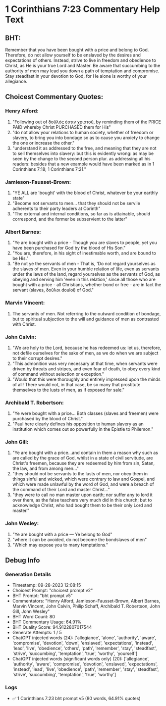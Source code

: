 # 1 Corinthians 7:23 Commentary Help Text

## BHT:
Remember that you have been bought with a price and belong to God. Therefore, do not allow yourself to be enslaved by the desires and expectations of others. Instead, strive to live in freedom and obedience to Christ, as He is your true Lord and Master. Be aware that succumbing to the authority of men may lead you down a path of temptation and compromise. Stay steadfast in your devotion to God, for He alone is worthy of your allegiance.

## Choicest Commentary Quotes:
### Henry Alford:
1. "Following out of δοῦλός ἐστιν χριστοῦ, by reminding them of the PRICE PAID whereby Christ PURCHASED them for His"
2. "do not allow your relations to human society, whether of freedom or slavery, to bring you into bondage so as to cause you anxiety to change the one or increase the other."
3. "understand it as addressed to the free, and meaning that they are not to sell themselves into slavery: but this is evidently wrong: as may be seen by the change to the second person plur. as addressing all his readers: besides that a new example would have been marked as in 1 Corinthians 7:18; 1 Corinthians 7:21."

### Jamieson-Fausset-Brown:
1. "YE ALL are 'bought' with the blood of Christ, whatever be your earthly state"
2. "Become not servants to men... that they should not be servile adherents to their party leaders at Corinth"
3. "The external and internal conditions, so far as is attainable, should correspond, and the former be subservient to the latter"

### Albert Barnes:
1. "Ye are bought with a price - Though you are slaves to people, yet you have been purchased for God by the blood of His Son."
2. "You are, therefore, in his sight of inestimable worth, and are bound to be His."
3. "Be not ye the servants of men - That is, 'Do not regard yourselves as the slaves of men. Even in your humble relation of life, even as servants under the laws of the land, regard yourselves as the servants of God, as obeying and serving him 'even in this relation,' since all those who are bought with a price - all Christians, whether bond or free - are in fact the servant (slaves, δοῦλοι douloi) of God."

### Marvin Vincent:
1. The servants of men. Not referring to the outward condition of bondage, but to spiritual subjection to the will and guidance of men as contrasted with Christ.

### John Calvin:
1. "We are holy to the Lord, because he has redeemed us: let us, therefore, not defile ourselves for the sake of men, as we do when we are subject to their corrupt desires."
2. "This admonition was very necessary at that time, when servants were driven by threats and stripes, and even fear of death, to obey every kind of command without selection or exception."
3. "Would that this were thoroughly and entirely impressed upon the minds of all! There would not, in that case, be so many that prostitute themselves to the lusts of men, as if exposed for sale."

### Archibald T. Robertson:
1. "Ye were bought with a price... Both classes (slaves and freemen) were purchased by the blood of Christ." 
2. "Paul here clearly defines his opposition to human slavery as an institution which comes out so powerfully in the Epistle to Philemon."

### John Gill:
1. "Ye are bought with a price...and contain in them a reason why such as are called by the grace of God, whilst in a state of civil servitude, are Christ's freemen, because they are redeemed by him from sin, Satan, the law, and from among men..."
2. "they should not be servants to the lusts of men, nor obey them in things sinful and wicked, which were contrary to law and Gospel, and which were made unlawful by the word of God, and were a breach of the command of their Lord and master Christ..."
3. "they were to call no man master upon earth; nor suffer any to lord it over them, as the false teachers very much did in this church; but to acknowledge Christ, who had bought them to be their only Lord and master."

### John Wesley:
1. "Ye are bought with a price — Ye belong to God"
2. "where it can be avoided, do not become the bondslaves of men"
3. "Which may expose you to many temptations."


## Debug Info
### Generation Details
- Timestamp: 09-28-2023 12:08:15
- Choicest Prompt: "choicest prompt v2"
- BHT Prompt: "bht prompt v5"
- Commentators: "Henry Alford, Jamieson-Fausset-Brown, Albert Barnes, Marvin Vincent, John Calvin, Philip Schaff, Archibald T. Robertson, John Gill, John Wesley"
- BHT Word Count: 80
- BHT Commentary Usage: 64.91%
- BHT Quality Score: 94.9122807017544
- Generate Attempts: 1 / 5
- ChatGPT injected words (24):
	['allegiance', 'alone', 'authority', 'aware', 'compromise', 'devotion', 'down', 'enslaved', 'expectations', 'instead', 'lead', 'live', 'obedience', 'others', 'path', 'remember', 'stay', 'steadfast', 'strive', 'succumbing', 'temptation', 'true', 'worthy', 'yourself']
- ChatGPT injected words (significant words only) (20):
	['allegiance', 'authority', 'aware', 'compromise', 'devotion', 'enslaved', 'expectations', 'instead', 'lead', 'live', 'obedience', 'path', 'remember', 'stay', 'steadfast', 'strive', 'succumbing', 'temptation', 'true', 'worthy']

### Logs
- ✅ 1 Corinthians 7:23 bht prompt v5 (80 words, 64.91% quotes)